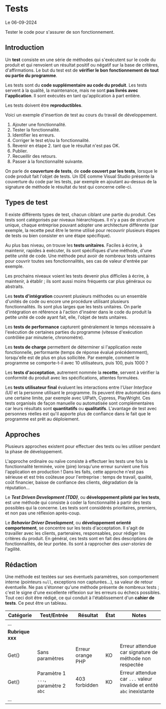 # Tests

Le 06-09-2024

Tester le code pour s'assurer de son fonctionnement.

## Introduction

Un **test** consiste en une série de méthodes qui s'exécutent sur le code du produit et qui renvoient un résultat positif ou négatif sur la base de critères, d'affirmations. Le but du test est de **vérifier le bon fonctionnement de tout ou partie du programme**.

Les tests sont du **code supplémentaire au code du produit**. Les tests servent à la qualité, la maintenance, mais ne sont **pas livrés avec l'application**. Il sont exécutés en tant qu'application à part entière.

Les tests doivent être **reproductibles**.

Voici un exemple d'insertion de test au cours du travail de développement.
1. Ajouter une fonctionnalité.
2. Tester la fonctionnalité.
3. Identifier les erreurs.
4. Corriger le test et/ou la fonctionnalité.
5. Revenir en étape 2. tant que le résultat n'est pas OK.
6. Publier.
7. Recueillir des retours.
8. Passer à la fonctionnalité suivante.

On parle de **couverture de tests**, de **code couvert par les tests**, lorsque le code produit fait l'objet de tests. Un IDE comme Visual Studio présente la couverture du code par les tests, par exemple en ajoutant au-dessus de la signature de méthode le résultat du test qui concerne celle-ci.

## Types de test

Il existe différents types de test, chacun ciblant une partie du produit. Ces tests sont catégorisés par niveaux hiérarchiques. Il n'y a pas de structure unique, chaque entreprise pouvant adopter une architecture différente (par exemple, la recette peut être le terme utilisé pour recouvrir plusieurs étapes de tests ou bien consister en une étape spécifique).

Au plus bas niveau, on trouve les **tests unitaires**. Faciles à écrire, à maintenir, rapides à exécuter, ils sont spécifiques d'une méthode, d'une petite unité de code. Une méthode peut avoir de nombreux tests unitaires pour couvrir toutes ses fonctionnalités, ses cas de valeur d'entrée par exemple.

Les prochains niveaux voient les tests devenir plus difficiles à écrire, à maintenir, à établir ; ils sont aussi moins fréquents car plus généraux ou abstraits. 

Les **tests d'intégration** couvrent plusieurs méthodes ou un ensemble d'unités de code ou encore une procédure utilisant plusieurs fonctionnalités. Ils sont plus larges que les tests unitaires. On parle d'intégration en référence à l'action d'insérer dans le code du produit la petite unité de code ayant fait, elle, l'objet de tests unitaires.

Les **tests de performance** capturent généralement le temps nécessaire à l'exécution de certaines parties du programme (vitesse d'exécution contrôlée par minuterie, chronomètre).

Les **tests de charge** permettent de déterminer si l'application reste fonctionnelle, performante (temps de réponse évalué précédemment), lorsqu'elle est de plus en plus sollicitée. Par exemple, comment le programme se comporte-t-il avec 10 utilisateurs, puis 100, puis 1000 ?

Les **tests d'acceptation**, autrement nommée la **recette**, servent à vérifier la conformité du produit avec les spécifications, attentes formulées. 

Les **tests utilisateur final** évaluent les interactions entre l'*User Interface (UI)* et la personne utilisant le programme. Ils peuvent être automatisés dans une certaine limite, par exemple avec UIPath, Cypress, PlayWright. Ces tests organisés de façon manuelle ou automatisée sont complémentaires car leurs résultats sont **quantitatifs** ou **qualitatifs**. L'avantage de test avec personnes réelles est qu'il apporte plus de confiance dans le fait que le programme est prêt au déploiement.

## Approches

Plusieurs approches existent pour effectuer des tests ou les utiliser pendant la phase de développement.

L'approche ordinaire ou naïve consiste à effectuer les tests une fois la fonctionnalité terminée, voire (pire) lorsqu'une erreur survient une fois l'application en production ! Dans les faits, cette approche n'est pas sérieuse et est très coûteuse pour l'entreprise : temps de travail, qualité, coût financier, baisse de confiance des clients, dégradation de la réputation...

Le ***Test Driven Development (TDD)***, ou **développement piloté par les tests**, est une méthode qui consiste à coder la fonctionnalité à partir des tests possibles qui la concerne. Les tests sont considérés prioritaires, premiers, et non pas une réflexion après-coup.

Le ***Behavior Driver Development***, ou **développement orienté comportement**, se concentre sur les tests d'acceptation. Il s'agit de travailler avec les clients, partenaires, responsables, pour rédiger les critères du produit. En général, ces tests sont en fait des descriptions de fonctionnalités, de leur portée. Ils sont à rapprocher des *user-stories* de l'agilité.

## Rédaction

Une méthode est testées sur ses éventuels paramètres, son comportement interne (pointeurs `null`, exceptions non capturées...), sa valeur de retour éventuelle. Ne pas s'étonner qu'une méthode présente de nombreux tests ; c'est le signe d'une excellente réflexion sur les erreurs ou échecs possibles. Tout ceci doit être rédigé, ce qui conduit à l'établissement d'un **cahier de tests**. Ce peut être un tableau.

|Catégorie|Test/Entrée|Résultat|État|Notes|
|-|-|-|-|-|
|...| | | | |
|**Rubrique xxx**| | | | |
|Get()|Sans paramètres|Erreur orange PHP|KO|Erreur attendue car signature de méthode non respectée|
|Get()|Paramètre 1 `...`, paramètre 2 `abc`|403 forbidden|KO|Erreur attendue car `...` valeur invalide et entité `abc` inexistante|
|...| | | | |
